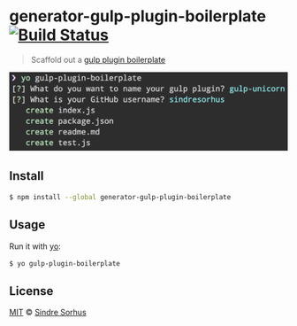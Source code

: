 # generator-gulp-plugin-boilerplate [![Build Status](https://travis-ci.org/sindresorhus/generator-gulp-plugin-boilerplate.svg?branch=master)](https://travis-ci.org/sindresorhus/generator-gulp-plugin-boilerplate)

> Scaffold out a [gulp plugin boilerplate](https://github.com/sindresorhus/gulp-plugin-boilerplate)

![](screenshot.png)


## Install

```bash
$ npm install --global generator-gulp-plugin-boilerplate
```


## Usage

Run it with [yo](https://github.com/yeoman/yo):

```bash
$ yo gulp-plugin-boilerplate
```


## License

[MIT](http://opensource.org/licenses/MIT) © [Sindre Sorhus](http://sindresorhus.com)
